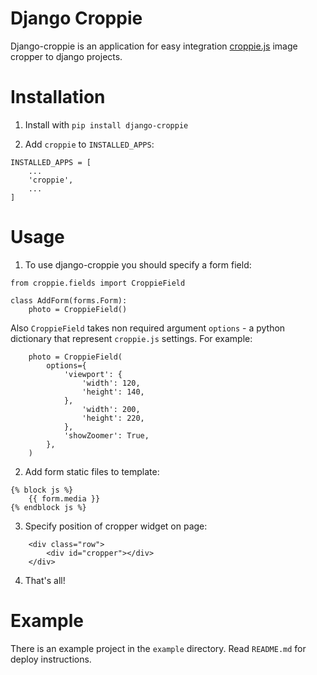 # Django Croppie

Django-croppie is an application for easy integration [croppie.js](https://github.com/Foliotek/Croppie) image cropper to django projects.

# Installation

1. Install with `pip install django-croppie`

2. Add `croppie` to `INSTALLED_APPS`:

```
INSTALLED_APPS = [
    ...
    'croppie',
    ...
]
```

# Usage

1. To use django-croppie you should specify a form field:

```
from croppie.fields import CroppieField

class AddForm(forms.Form):
    photo = CroppieField()
```

Also `CroppieField` takes non required argument `options` - a python dictionary that represent `croppie.js` settings. For example:

```
    photo = CroppieField(
        options={
            'viewport': {
                'width': 120,
                'height': 140,
            }, 
                'width': 200,
                'height': 220,
            },
            'showZoomer': True,
        },
    )
```
2. Add form static files to template:

```
{% block js %}
    {{ form.media }}
{% endblock js %}
```

3. Specify position of cropper widget on page:

```
    <div class="row">
        <div id="cropper"></div>
    </div>
```

4. That's all!

# Example

There is an example project in the `example` directory. Read `README.md` for deploy instructions.

